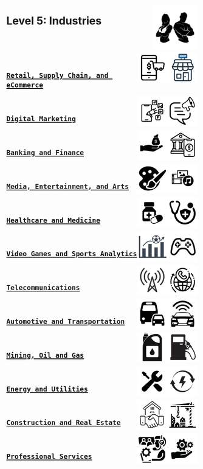 <a href="/Data-Science-Case-Studies/level-5.md"><img align="right" width="120" src="/Data-Science-Case-Studies/logos/level-5.png"></img></a>

# Level 5: Industries

<br><br>

<a href="/Data-Science-Case-Studies/level-5/retail-supplychain-ecommerce.md"><img align="right" width="80" src="/Data-Science-Case-Studies/logos/retail.png"></img></a>
<a href="/Data-Science-Case-Studies/level-5/retail-supplychain-ecommerce.md"><img align="right" width="80" src="/Data-Science-Case-Studies/logos/ecommerce.png"></img></a>
<br>

## [`Retail, Supply Chain, and eCommerce`](/Data-Science-Case-Studies/level-5/retail-supplychain-ecommerce.md)

<a href="/Data-Science-Case-Studies/level-5/digital-marketing.md"><img align="right" width="80" src="/Data-Science-Case-Studies/logos/marketing.png"></img></a>
<a href="/Data-Science-Case-Studies/level-5/digital-marketing.md"><img align="right" width="80" src="/Data-Science-Case-Studies/logos/digital-marketing.png"></img></a>
<br>

## [`Digital Marketing`](/Data-Science-Case-Studies/level-5/digital-marketing.md)

<a href="/Data-Science-Case-Studies/level-5/banking-finance.md"><img align="right" width="80" src="/Data-Science-Case-Studies/logos/banking.png"></img></a>
<a href="/Data-Science-Case-Studies/level-5/banking-finance.md"><img align="right" width="80" src="/Data-Science-Case-Studies/logos/finance.png"></img></a>
<br>

## [`Banking and Finance`](/Data-Science-Case-Studies/level-5/banking-finance.md)

<a href="/Data-Science-Case-Studies/level-5/media-entertainment-arts.md"><img align="right" width="80" src="/Data-Science-Case-Studies/logos/media.png"></img></a>
<a href="/Data-Science-Case-Studies/level-5/media-entertainment-arts.md"><img align="right" width="80" src="/Data-Science-Case-Studies/logos/arts.png"></img></a>
<br>

## [`Media, Entertainment, and Arts`](/Data-Science-Case-Studies/level-5/media-entertainment-arts.md)

<a href="/Data-Science-Case-Studies/level-5/healthcare-medicine.md"><img align="right" width="80" src="/Data-Science-Case-Studies/logos/healthcare.png"></img></a>
<a href="/Data-Science-Case-Studies/level-5/healthcare-medicine.md"><img align="right" width="80" src="/Data-Science-Case-Studies/logos/medicine.png"></img></a>
<br>

## [`Healthcare and Medicine`](/Data-Science-Case-Studies/level-5/healthcare-medicine.md)

<a href="/Data-Science-Case-Studies/level-5/video-games-sports-analytics.md"><img align="right" width="80" src="/Data-Science-Case-Studies/logos/video-games.png"></img></a>
<a href="/Data-Science-Case-Studies/level-5/video-games-sports-analytics.md"><img align="right" width="80" src="/Data-Science-Case-Studies/logos/sports-analytics.png"></img></a>
<br>

## [`Video Games and Sports Analytics`](/Data-Science-Case-Studies/level-5/video-games-sports-analytics.md)

<a href="/Data-Science-Case-Studies/level-5/telecommunications.md"><img align="right" width="80" src="/Data-Science-Case-Studies/logos/telecom.png"></img></a>
<a href="/Data-Science-Case-Studies/level-5/telecommunications.md"><img align="right" width="80" src="/Data-Science-Case-Studies/logos/telecom2.png"></img></a>
<br>

## [`Telecommunications`](/Data-Science-Case-Studies/level-5/telecommunications.md)

<a href="/Data-Science-Case-Studies/level-5/automotive-transportation.md"><img align="right" width="80" src="/Data-Science-Case-Studies/logos/automotive.png"></img></a>
<a href="/Data-Science-Case-Studies/level-5/automotive-transportation.md"><img align="right" width="80" src="/Data-Science-Case-Studies/logos/transportation.png"></img></a>
<br>

## [`Automotive and Transportation`](/Data-Science-Case-Studies/level-5/automotive-transportation.md)

<a href="/Data-Science-Case-Studies/level-5/mining-oil-gas.md"><img align="right" width="80" src="/Data-Science-Case-Studies/logos/gas.png"></img></a>
<a href="/Data-Science-Case-Studies/level-5/mining-oil-gas.md"><img align="right" width="80" src="/Data-Science-Case-Studies/logos/oil.png"></img></a>
<br>

## [`Mining, Oil and Gas`](/Data-Science-Case-Studies/level-5/mining-oil-gas.md)

<a href="/Data-Science-Case-Studies/level-5/energy-utilities.md"><img align="right" width="80" src="/Data-Science-Case-Studies/logos/energy.png"></img></a>
<a href="/Data-Science-Case-Studies/level-5/energy-utilities.md"><img align="right" width="80" src="/Data-Science-Case-Studies/logos/utilities.png"></img></a>
<br>

## [`Energy and Utilities`](/Data-Science-Case-Studies/level-5/energy-utilities.md)

<a href="/Data-Science-Case-Studies/level-5/construction-realestate.md"><img align="right" width="80" src="/Data-Science-Case-Studies/logos/construction.png"></img></a>
<a href="/Data-Science-Case-Studies/level-5/construction-realestate.md"><img align="right" width="80" src="/Data-Science-Case-Studies/logos/real-estate.png"></img></a>
<br>

## [`Construction and Real Estate`](/Data-Science-Case-Studies/level-5/construction-realestate.md)

<a href="/Data-Science-Case-Studies/level-5/professional-services.md"><img align="right" width="80" src="/Data-Science-Case-Studies/logos/services.png"></img></a>
<a href="/Data-Science-Case-Studies/level-5/professional-services.md"><img align="right" width="80" src="/Data-Science-Case-Studies/logos/services2.png"></img></a>
<br>

## [`Professional Services`](/Data-Science-Case-Studies/level-5/professional-services.md)

